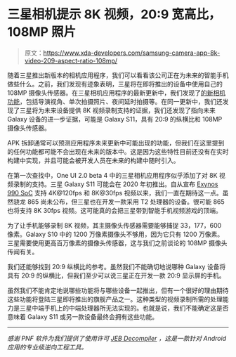 # 三星相机提示 8K 视频，20:9 宽高比，108MP 照片

> 原文：<https://www.xda-developers.com/samsung-camera-app-8k-video-209-aspect-ratio-108mp/>

随着三星推出新版本的相机应用程序，我们可以看看该公司正在为未来的智能手机做些什么。之前，我们发现有迹象表明，三星将在即将推出的设备中使用自己的 108MP 摄像头传感器。在三星相机应用程序的最新更新中，我们发现了[的新相机功能](https://www.xda-developers.com/samsung-camera-directors-view-night-hyperlapse-single-take-photo-vertical-panorama-custom-filters/)，包括导演视角、单次拍摄照片、夜间延时拍摄等。在同一更新中，我们还发现了三星将为未来设备提供 8K 视频录制支持的证据，我们还发现了指向未来 Galaxy 设备的进一步证据，可能是 Galaxy S11，具有 20:9 的纵横比和 108MP 摄像头传感器。

APK 拆卸通常可以预测应用程序未来更新中可能出现的功能，但我们在这里提到的任何功能都可能不会出现在未来的版本中。这是因为这些特性目前还没有在实时构建中实现，并且可能会被开发人员在未来的构建中随时引入。

在第一次查找中，One UI 2.0 beta 4 中的三星相机应用程序似乎添加了对 8K 视频录制的支持。三星 Galaxy S11 可能会在 2020 年初推出。自从宣布 [Exynos 990 SoC](https://www.xda-developers.com/samsung-exynos-990-5g-modem-5123-7nm/) 支持 4K@120fps 和 8K@30fps 视频以来，我们一直在期待这一点。虽然骁龙 865 尚未公布，但三星也在开发一款采用 T2 处理器的设备。很可能 865 也将支持 8K 30fps 视频。这可能真的会把三星带到智能手机视频游戏的顶端。

为了让手机能够录制 8K 视频，其主摄像头传感器需要能够捕捉 33，177，600 像素。Galaxy S10 中的 1200 万像素摄像头不够用，因为它只有 1200 万像素。三星需要使用更高百万像素的摄像头传感器，这与我们之前谈论的 108MP 摄像头传闻有关。

我们还能够找到 20:9 纵横比的参考。虽然我们不能确切地说哪种 Galaxy 设备将具有 20:9 的纵横比，但我们至少可以说三星正在开发一款 20:9 显示屏的手机。

虽然我们不能肯定地说哪些功能将与哪些设备一起推出，但有一个很好的理由期待这些功能将登陆三星即将推出的旗舰产品之一。这种类型的视频录制所需的处理能力是三星中端手机上的中端处理器所无法实现的。也就是说，我们不能确定这是否意味着 Galaxy S11 或另一款设备最终会拥有这些功能。

* * *

*感谢 PNF 软件为我们提供了使用许可 [JEB Decompiler](https://www.pnfsoftware.com/?aid=xdadev) ，这是一款针对 Android 应用的专业级逆向工程工具。*